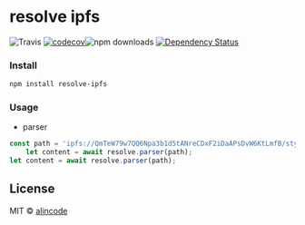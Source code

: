 # resolve ipfs

![Travis](https://img.shields.io/travis/alincode/resolve-ipfs.svg)
[![codecov](https://codecov.io/gh/alincode/resolve-ipfs/branch/master/graph/badge.svg)](https://codecov.io/gh/alincode/resolve-ipfs)![npm downloads](https://img.shields.io/npm/dt/resolve-ipfs.svg)
[![Dependency Status](https://img.shields.io/david/alincode/resolve-ipfs.svg?style=flat)](https://david-dm.org/alincode/resolve-ipfs)

### Install

```sh
npm install resolve-ipfs
```

### Usage

* parser

```js
const path = 'ipfs://QmTeW79w7QQ6Npa3b1d5tANreCDxF2iDaAPsDvW6KtLmfB/styles/jquery/jquery.min.js';
    let content = await resolve.parser(path);
let content = await resolve.parser(path);
```

## License
MIT © [alincode](https://github.com/alincode/resolve-ipfs)